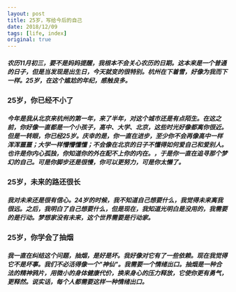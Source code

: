 ```yaml
---
layout: post
title: 25岁，写给今后的自己
date: 2018/12/09
tags: [life, index]
original: true
---
```


##### 农历11月初三，要不是妈妈提醒，我根本不会关心农历的日期。这本来是一个普通的日子，但是当发现是出生日，今天就变的很特别。杭州在下着雪，好像为我而下一样。25岁，在这个尴尬的年纪，感触良多。
<!--more-->

### 25岁，你已经不小了
##### 今年是我从北京来杭州的第一年，来了半年，对这个城市还是有点陌生。在这之前，你好像一直都是一个小孩子，高中、大学、北京，这些时光好像都离你很近。但是一转眼，你已经25岁。庆幸的是，你一直在进步，至少你不会再像高中一样浑浑噩噩；大学一样懵懵懂懂；不会像在北京的日子不懂得如何爱自己和爱别人。也许是你内心孤独，你知道你的外在配不上你的内在。，于是你一直在追寻那个梦幻的自己。可是你脚步还是很慢，你可以更努力，可是你太懒了。

### 25岁，未来的路还很长
##### 我对未来还是很有信心。24岁的时候，我不知道自己想要什么，我觉得未来离我很远。之后，我明白了自己想要什么，但是现在，我知道光明白是没用的，我需要的是行动。梦想家没有未来，这个世界需要是行动家。

### 25岁，你学会了抽烟
##### 我一直在纠结这个问题，抽烟，是好是坏。我好像对它有了一些依赖。现在我觉得它不是坏事。我们不必活得像一个"神仙"。我需要一个情绪出口。抽烟是一种合法的精神鸦片，用微小的身体健康代价，换来身心的压力释放，它使你更有勇气，更释然。说实话，每个人都需要这样一种情绪出口。